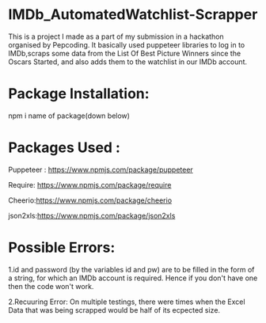 # IMDb_AutomatedWatchlist-Scrapper
This is a project I made as a part of my submission in a hackathon organised by Pepcoding. It basically used puppeteer libraries to log in to IMDb,scraps some data from the List Of Best Picture Winners since the Oscars Started, and also adds them to the watchlist in our IMDb account.


# Package Installation:
npm i name of package(down below)



# Packages Used : 

Puppeteer : https://www.npmjs.com/package/puppeteer

Require: https://www.npmjs.com/package/require
 
Cheerio:https://www.npmjs.com/package/cheerio

json2xls:https://www.npmjs.com/package/json2xls



# Possible Errors:

1.id and password (by the variables id and pw) are to be filled in the form of a string, for which an IMDb account is required. Hence if you don't have one then the code won't work.

2.Recuuring Error: On multiple testings, there were times when the Excel Data that was being scrapped would be half of its ecpected size.

